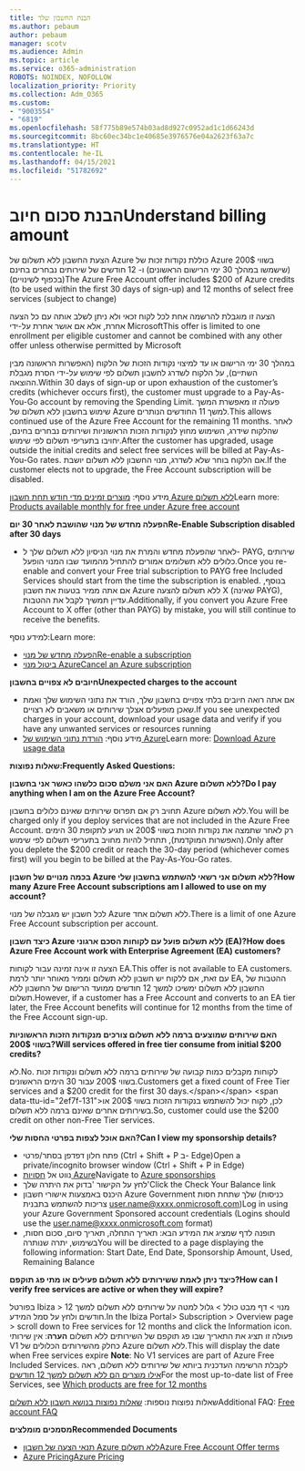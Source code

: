 ```yaml
---
title: הבנת החשבון שלך
ms.author: pebaum
author: pebaum
manager: scotv
ms.audience: Admin
ms.topic: article
ms.service: o365-administration
ROBOTS: NOINDEX, NOFOLLOW
localization_priority: Priority
ms.collection: Adm_O365
ms.custom:
- "9003554"
- "6819"
ms.openlocfilehash: 58f775b89e574b03ad8d927c0952ad1c1d66243d
ms.sourcegitcommit: 8bc60ec34bc1e40685e3976576e04a2623f63a7c
ms.translationtype: HT
ms.contentlocale: he-IL
ms.lasthandoff: 04/15/2021
ms.locfileid: "51782692"
---
```

# <a name="understand-billing-amount"></a><span data-ttu-id="2ef7f-102">הבנת סכום חיוב</span><span class="sxs-lookup"><span data-stu-id="2ef7f-102">Understand billing amount</span></span>

<span data-ttu-id="2ef7f-103">הצעת החשבון ללא תשלום של Azure כוללת נקודות זכות של Azure בשווי 200$ (שישמשו במהלך 30 ימי הרישום הראשונים) ו- 12 חודשים של שירותים נבחרים בחינם (בכפוף לשינויים)</span><span class="sxs-lookup"><span data-stu-id="2ef7f-103">The Azure Free Account offer includes $200 of Azure credits (to be used within the first 30 days of sign-up) and 12 months of select free services (subject to change)</span></span>

<span data-ttu-id="2ef7f-104">הצעה זו מוגבלת להרשמה אחת לכל לקוח זכאי ולא ניתן לשלב אותה עם כל הצעה אחרת, אלא אם אושר אחרת על-ידי Microsoft</span><span class="sxs-lookup"><span data-stu-id="2ef7f-104">This offer is limited to one enrollment per eligible customer and cannot be combined with any other offer unless otherwise permitted by Microsoft</span></span>

<span data-ttu-id="2ef7f-105">במהלך 30 ימי הרישום או עד למיצוי נקודות הזכות של הלקוח (האפשרות הראשונה מבין השתיים), על הלקוח לשדרג לחשבון תשלום לפי שימוש על-ידי הסרת מגבלת ההוצאה.</span><span class="sxs-lookup"><span data-stu-id="2ef7f-105">Within 30 days of sign-up or upon exhaustion of the customer’s credits (whichever occurs first), the customer must upgrade to a Pay-As-You-Go account by removing the Spending Limit.</span></span> <span data-ttu-id="2ef7f-106">פעולה זו מאפשרת המשך שימוש בחשבון ללא תשלום של Azure למשך 11 החודשים הנותרים.</span><span class="sxs-lookup"><span data-stu-id="2ef7f-106">This allows continued use of the Azure Free Account for the remaining 11 months.</span></span> <span data-ttu-id="2ef7f-107">לאחר שהלקוח שידרג, השימוש מחוץ לנקודות הזכות הראשוניות ושירותים נבחרים בחינם, יחויבו בתעריפי תשלום לפי שימוש.</span><span class="sxs-lookup"><span data-stu-id="2ef7f-107">After the customer has upgraded, usage outside the initial credits and select free services will be billed at Pay-As-You-Go rates.</span></span> <span data-ttu-id="2ef7f-108">אם הלקוח בוחר שלא לשדרג, מנוי החשבון ללא תשלום יושבת.</span><span class="sxs-lookup"><span data-stu-id="2ef7f-108">If the customer elects not to upgrade, the Free Account subscription will be disabled.</span></span>

<span data-ttu-id="2ef7f-109">מידע נוסף: [מוצרים זמינים מדי חודש תחת חשבון Azure ללא תשלום](https://azure.microsoft.com/free/free-account-faq/)</span><span class="sxs-lookup"><span data-stu-id="2ef7f-109">Learn more: [Products available monthly for free under Azure free account](https://azure.microsoft.com/free/free-account-faq/)</span></span>

<span data-ttu-id="2ef7f-110">**הפעלה מחדש של מנוי שהושבת לאחר 30 יום**</span><span class="sxs-lookup"><span data-stu-id="2ef7f-110">**Re-Enable Subscription disabled after 30 days**</span></span>

- <span data-ttu-id="2ef7f-111">לאחר שהפעלת מחדש והמרת את מנוי הניסיון ללא תשלום שלך ל- PAYG, שירותים כלולים ללא תשלומים אמורים להתחיל מהמועד שבו המנוי הופעל.</span><span class="sxs-lookup"><span data-stu-id="2ef7f-111">Once you re-enable and convert your Free trial subscription to PAYG free Included Services should start from the time the subscription is enabled.</span></span> <span data-ttu-id="2ef7f-112">בנוסף, אם אתה ממיר בטעות את חשבון Azure ללא תשלום להצעה X (שאינה PAYG), עדיין תמשיך לקבל את ההטבות.</span><span class="sxs-lookup"><span data-stu-id="2ef7f-112">Additionally, if you convert you Azure Free Account to X offer (other than PAYG) by mistake, you will still continue to receive the benefits.</span></span>

<span data-ttu-id="2ef7f-113">למידע נוסף:</span><span class="sxs-lookup"><span data-stu-id="2ef7f-113">Learn more:</span></span> 
- [<span data-ttu-id="2ef7f-114">הפעלה מחדש של מנוי</span><span class="sxs-lookup"><span data-stu-id="2ef7f-114">Re-enable a subscription</span></span>](https://docs.microsoft.com/azure/billing/billing-subscription-become-disable?WT.mc_id=Portal-Microsoft_Azure_Support)
- [<span data-ttu-id="2ef7f-115">ביטול מנוי Azure</span><span class="sxs-lookup"><span data-stu-id="2ef7f-115">Cancel an Azure subscription</span></span>](https://docs.microsoft.com/azure/billing/billing-how-to-cancel-azure-subscription?WT.mc_id=Portal-Microsoft_Azure_Support)

<span data-ttu-id="2ef7f-116">**חיובים לא צפויים בחשבון**</span><span class="sxs-lookup"><span data-stu-id="2ef7f-116">**Unexpected charges to the account**</span></span>

- <span data-ttu-id="2ef7f-117">אם אתה רואה חיובים בלתי צפויים בחשבון שלך, הורד את נתוני השימוש שלך ואמת שאכן מופעלים אצלך שירותים או משאבים לא רצויים.</span><span class="sxs-lookup"><span data-stu-id="2ef7f-117">If you see unexpected charges in your account, download your usage data and verify if you have any unwanted services or resources running</span></span>
- <span data-ttu-id="2ef7f-118">מידע נוסף: [הורדת נתוני השימוש של Azure](https://docs.microsoft.com/azure/billing/billing-download-azure-invoice-daily-usage-date?WT.mc_id=Portal-Microsoft_Azure_Support#download-usage)</span><span class="sxs-lookup"><span data-stu-id="2ef7f-118">Learn more: [Download Azure usage data](https://docs.microsoft.com/azure/billing/billing-download-azure-invoice-daily-usage-date?WT.mc_id=Portal-Microsoft_Azure_Support#download-usage)</span></span>

<span data-ttu-id="2ef7f-119">**שאלות נפוצות:**</span><span class="sxs-lookup"><span data-stu-id="2ef7f-119">**Frequently Asked Questions:**</span></span>

<span data-ttu-id="2ef7f-120">**האם אני משלם סכום כלשהו כאשר אני בחשבון Azure ללא תשלום?**</span><span class="sxs-lookup"><span data-stu-id="2ef7f-120">**Do I pay anything when I am on the Azure Free Account?**</span></span>

<span data-ttu-id="2ef7f-121">תחויב רק אם תפרוס שירותים שאינם כלולים בחשבון Azure ללא תשלום.</span><span class="sxs-lookup"><span data-stu-id="2ef7f-121">You will be charged only if you deploy services that are not included in the Azure Free Account.</span></span> <span data-ttu-id="2ef7f-122">רק לאחר שתמצה את נקודות הזכות בשווי 200$ או תגיע לתקופת 30 הימים (האפשרות המוקדמת), תתחיל להיות מחויב בתעריפי תשלום לפי שימוש.</span><span class="sxs-lookup"><span data-stu-id="2ef7f-122">Only after you deplete the $200 credit or reach the 30-day period (whichever comes first) will you begin to be billed at the Pay-As-You-Go rates.</span></span>

<span data-ttu-id="2ef7f-123">**בכמה מנויים של חשבון Azure ללא תשלום אני רשאי להשתמש בחשבון שלי?**</span><span class="sxs-lookup"><span data-stu-id="2ef7f-123">**How many Azure Free Account subscriptions am I allowed to use on my account?**</span></span>  

<span data-ttu-id="2ef7f-124">לכל חשבון יש מגבלה של מנוי Azure ללא תשלום אחד.</span><span class="sxs-lookup"><span data-stu-id="2ef7f-124">There is a limit of one Azure Free Account subscription per account.</span></span>

<span data-ttu-id="2ef7f-125">**כיצד חשבון Azure ללא תשלום פועל עם לקוחות הסכם ארגוני (EA)?**</span><span class="sxs-lookup"><span data-stu-id="2ef7f-125">**How does Azure Free Account work with Enterprise Agreement (EA) customers?**</span></span>  

<span data-ttu-id="2ef7f-126">הצעה זו אינה זמינה עבור לקוחות EA.</span><span class="sxs-lookup"><span data-stu-id="2ef7f-126">This offer is not available to EA customers.</span></span> <span data-ttu-id="2ef7f-127">עם זאת, אם ללקוח יש חשבון ללא תשלום וממיר מאוחר יותר לרמת EA, ההטבות של החשבון ללא תשלום ימשיכו למשך 12 חודשים ממועד הרישום של החשבון ללא תשלום.</span><span class="sxs-lookup"><span data-stu-id="2ef7f-127">However, if a customer has a Free Account and converts to an EA tier later, the Free Account benefits will continue for 12 months from the time of the Free Account sign-up.</span></span>

<span data-ttu-id="2ef7f-128">**האם שירותים שמוצעים ברמה ללא תשלום צורכים מנקודות הזכות הראשוניות בשווי 200$?**</span><span class="sxs-lookup"><span data-stu-id="2ef7f-128">**Will services offered in free tier consume from initial $200 credits?**</span></span>  

<span data-ttu-id="2ef7f-129">לא.</span><span class="sxs-lookup"><span data-stu-id="2ef7f-129">No.</span></span> <span data-ttu-id="2ef7f-130">לקוחות מקבלים כמות קבועה של שירותים ברמה ללא תשלום ונקודות זכות בשווי 200$ עבור 30 הימים הראשונים.</span><span class="sxs-lookup"><span data-stu-id="2ef7f-130">Customers get a fixed count of Free Tier services and a $200 credit for the first 30 days.</span></span> <span data-ttu-id="2ef7f-131">לכן, לקוח יכול להשתמש בנקודות הזכות בשווי 200$ או בשירותים אחרים שאינם ברמה ללא תשלום.</span><span class="sxs-lookup"><span data-stu-id="2ef7f-131">So, customer could use the $200 credit on other non-Free Tier services.</span></span>

<span data-ttu-id="2ef7f-132">**האם אוכל לצפות בפרטי החסות שלי?**</span><span class="sxs-lookup"><span data-stu-id="2ef7f-132">**Can I view my sponsorship details?**</span></span>

- <span data-ttu-id="2ef7f-133">פתח חלון דפדפן בסתר/פרטי (Ctrl + Shift + P ב- Edge)</span><span class="sxs-lookup"><span data-stu-id="2ef7f-133">Open a private/incognito browser window (Ctrl + Shift + P in Edge)</span></span>
- <span data-ttu-id="2ef7f-134">נווט אל [חסויות Azure](http://www.microsoftazuresponsorships.com/)</span><span class="sxs-lookup"><span data-stu-id="2ef7f-134">Navigate to [Azure sponsorships](http://www.microsoftazuresponsorships.com/)</span></span>
- <span data-ttu-id="2ef7f-135">לחץ על הקישור 'בדוק את היתרה שלך'</span><span class="sxs-lookup"><span data-stu-id="2ef7f-135">Click the Check Your Balance link</span></span>
- <span data-ttu-id="2ef7f-136">היכנס באמצעות אישורי חשבון Azure Government שלך שתחת חסות (כניסות צריכות להשתמש בתבנית user.name@xxxx.onmicrosoft.com)</span><span class="sxs-lookup"><span data-stu-id="2ef7f-136">Log in using your Azure Government Sponsored account credentials (Logins should use the user.name@xxxx.onmicrosoft.com format)</span></span>
- <span data-ttu-id="2ef7f-137">תופנה לדף שמציג את המידע הבא: תאריך התחלה, תאריך סיום, סכום חסות, בשימוש, יתרה שנותרה</span><span class="sxs-lookup"><span data-stu-id="2ef7f-137">You will be directed to a page displaying the following information: Start Date, End Date, Sponsorship Amount, Used, Remaining Balance</span></span>

<span data-ttu-id="2ef7f-138">**כיצד ניתן לאמת ששירותים ללא תשלום פעילים או מתי פג תוקפם?**</span><span class="sxs-lookup"><span data-stu-id="2ef7f-138">**How can I verify free services are active or when they will expire?**</span></span>

<span data-ttu-id="2ef7f-139">בפורטל Ibiza > מנוי > דף מבט כולל > גלול למטה על שירותים ללא תשלום למשך 12 חודשים ולחץ על סמל המידע.</span><span class="sxs-lookup"><span data-stu-id="2ef7f-139">In the Ibiza Portal> Subscription > Overview page > scroll down to Free services for 12 months and click the Information icon.</span></span> <span data-ttu-id="2ef7f-140">פעולה זו תציג את התאריך שבו פג תוקפם של השירותים ללא תשלום **הערה**: אין שירותי V1 כחלק מהשירותים הכלולים של Azure ללא תשלום.</span><span class="sxs-lookup"><span data-stu-id="2ef7f-140">This will display the date when Free services expire **Note**: No V1 services are part of Azure Free Included Services.</span></span> <span data-ttu-id="2ef7f-141">לקבלת הרשימה העדכנית ביותא של שירותים ללא תשלום, ראה [אילו מוצרים הם ללא תשלום למשך 12 חודשים](http://www.microsoftazuresponsorships.com/)</span><span class="sxs-lookup"><span data-stu-id="2ef7f-141">For the most up-to-date list of Free Services, see [Which products are free for 12 months](http://www.microsoftazuresponsorships.com/)</span></span>

<span data-ttu-id="2ef7f-142">שאלות נפוצות נוספות: [שאלות נפוצות בנושא חשבון ללא תשלום](https://azure.microsoft.com/free/free-account-faq/)</span><span class="sxs-lookup"><span data-stu-id="2ef7f-142">Additional FAQ: [Free account FAQ](https://azure.microsoft.com/free/free-account-faq/)</span></span>

<span data-ttu-id="2ef7f-143">**מסמכים מומלצים**</span><span class="sxs-lookup"><span data-stu-id="2ef7f-143">**Recommended Documents**</span></span>

- [<span data-ttu-id="2ef7f-144">תנאי הצעה של חשבון Azure ללא תשלום</span><span class="sxs-lookup"><span data-stu-id="2ef7f-144">Azure Free Account Offer terms</span></span>](https://azure.microsoft.com/offers/ms-azr-0044p/)
- [<span data-ttu-id="2ef7f-145">Azure Pricing</span><span class="sxs-lookup"><span data-stu-id="2ef7f-145">Azure Pricing</span></span>](https://azure.microsoft.com/pricing/)